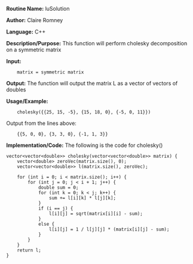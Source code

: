 **Routine Name:**       luSolution

**Author:** Claire Romney

**Language:** C++

**Description/Purpose:** This function will perform cholesky decomposition on a symmetric matrix

**Input:** 
        
        matrix = symmetric matrix

**Output:** The function will output the matrix L as a vector of vectors of doubles

**Usage/Example:**

        cholesky({{25, 15, -5}, {15, 18, 0}, {-5, 0, 11}})
       
Output from the lines above:

        {{5, 0, 0}, {3, 3, 0}, {-1, 1, 3}}
  
**Implementation/Code:** The following is the code for cholesky()

    vector<vector<double>> cholesky(vector<vector<double>> matrix) {
	    vector<double> zeroVec(matrix.size(), 0);
	    vector<vector<double>> l(matrix.size(), zeroVec);

	    for (int i = 0; i < matrix.size(); i++) {
		    for (int j = 0; j < i + 1; j++) {
			    double sum = 0;
			    for (int k = 0; k < j; k++) {
				    sum += l[i][k] * l[j][k];
			    }
			    if (i == j) {
				    l[i][j] = sqrt(matrix[i][i] - sum);
			    }
			    else {
				    l[i][j] = 1 / l[j][j] * (matrix[i][j] - sum);
			    }
		    }
	    }
	    return l;
    }
